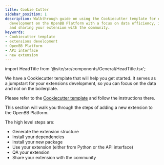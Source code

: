 ```yaml
---
title: Cookie Cutter
sidebar_position: 1
description: Walkthrough guide on using the Cookiecutter template for easy extension
  development on the OpenBB Platform with a focus on data efficiency, instructions,
  and sharing your extension with the community.
keywords:
- Cookiecutter template
- extensions development
- OpenBB Platform
- API interface
- new extension
---
```


import HeadTitle from '@site/src/components/General/HeadTitle.tsx';

<HeadTitle title="Cookie Cutter - Extension Development - Contributing | OpenBB Platform Docs" />

We have a Cookiecutter template that will help you get started. It serves as a jumpstart for your extensions development, so you can focus on the data and not on the boilerplate.

Please refer to the [Cookiecutter template](https://github.com/OpenBB-finance/openbb-cookiecutter) and follow the instructions there.

This section will walk you through the steps of adding a new extension to the OpenBB Platform.

The high level steps are:

- Generate the extension structure
- Install your dependencies
- Install your new package
- Use your extension (either from Python or the API interface)
- QA your extension
- Share your extension with the community
